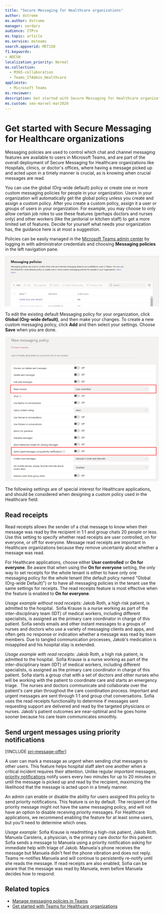 ```yaml
---
title: "Secure Messaging for Healthcare organizations"
author: dstrome
ms.author: dstrome
manager: serdars
audience: ITPro
ms.topic: article
ms.service: msteams
search.appverid: MET150
f1.keywords:
- NOCSH
localization_priority: Normal
ms.collection: 
  - M365-collaboration
  - Teams_ITAdmin_Healthcare
appliesto: 
  - Microsoft Teams
ms.reviewer: 
description: Get started with Secure Messaging for Healthcare organizations
ms.custom: seo-marvel-mar2020
---
```


# Get started with Secure Messaging for Healthcare organizations

Messaging policies are used to control which chat and channel messaging features are available to users in Microsoft Teams, and are part of the overall deployment of Secure Messaging for Healthcare organizations like Hospitals, clinics, or doctor's offices, where having a message picked up and acted upon in a timely manner is crucial, as is knowing when crucial messages are read.

You can use the global (Org-wide default) policy or create one or more custom messaging policies for people in your organization. Users in your organization will automatically get the global policy unless you create and assign a custom policy. After you create a custom policy, assign it a user or groups of users in your organization. For example, you may choose to only allow certain job roles to use these features (perhaps doctors and nurses only) and other workers (like the janitorial or kitchen staff) to get a more limited set of features. Decide for yourself what needs your organization has, the guidance here is at most a suggestion.

Policies can be easily managed in the [Microsoft Teams admin center](https://admin.teams.microsoft.com) by logging in with administrator credentials and choosing **Messaging policies** in the left navigation pane.

 ![Screenshot of the Messaging policies page](../../media/hc-messaging-policy-admin-center.png)

To edit the existing default Messaging policy for your organization, click **Global (Org-wide default)**, and then make your changes. To create a new custom messaging policy, click **Add** and then select your settings. Choose **Save** when you are done.

![Screenshot of messaging policy settings](../../media/hc-messaging-policy.png)

The following settings are of special interest for Healthcare applications, and should be considered when designing a custom policy used in the Healthcare field:

## Read receipts

Read receipts allows the sender of a chat message to know when their message was read by the recipient in 1:1 and group chats 20 people or less. Use this setting to specify whether read receipts are user controlled, on for everyone, or off for everyone. Message read receipts are important in Healthcare organizations because they remove uncertainly about whether a message was read.

For Healthcare applications, choose either **User controlled** or **On for everyone**. Be aware that when using the **On for everyone** setting, the only way to set receipts for the whole  tenant is either to have only one messaging policy for the whole tenant (the default policy named "Global (Org-wide Default)") or to have all messaging policies in the tenant use the same settings for receipts. The read receipts feature is most effective when the feature is enabled to **On for everyone**.

*Usage example without read receipts:* Jakob Roth, a high risk patient, is admitted to the hospital.  Sofia Krause is a nurse working as part of the inter-disciplinary team (IDT) of medical workers, including different specialists, is assigned as the primary care coordinator in charge of this patient.  Sofia sends emails and other instant messages to a groups of nurses and doctors who use a variety of messaging clients and apps, and often gets no response or indication whether a message was read by team members. Due to tangled communication processes, Jakob's medication is misapplied and his hospital stay is extended.

*Usage example with read receipts:* Jakob Roth, a high risk patient, is admitted to the hospital.  Sofia Krause is a nurse working as part of the inter-disciplinary team (IDT) of medical workers, including different specialists, is assigned as the primary care coordinator in charge of this patient.  Sofia starts a group chat with a set of doctors and other nurses who will be working with the patient to coordinate care and starts an emergency triage.  The nurses and doctors communicate and collaborate over the patient's care plan throughout the care coordination process.  Important and urgent messages are sent through 1:1 and group chat conversations. Sofia uses the read receipts functionality to determine if messages sent requesting support are delivered and read by the targeted physicians or nurses. Jakob's patient outcomes are near-optimal and he goes home sooner because his care team communicates smoothly.

## Send urgent messages using priority notifications

[!INCLUDE [pri-message-offer](../../includes/pri-message-offer.md)]

A user can mark a message as *urgent* when sending chat messages to other users. This feature helps hospital staff alert one another when a critical incident requires their attention. Unlike regular *important* messages, [priority notifications](https://support.microsoft.com/article/mark-a-message-as-important-or-urgent-in-teams-ea99d5b6-1317-4550-8d75-86ff14cd4462) notify users every two minutes for up to 20 minutes or until the message is picked up and read by the recipient, maximizing the likelihood that the message is acted upon in a timely manner.

An admin can enable or disable the ability for users assigned this policy to send priority notifications. This feature is on by default. The recipient of the priority message might not have the same messaging policy, and will not have an option to disable receiving priority messages. For Healthcare applications, we recommend enabling the feature for at least some users, but you'll need to determine which ones.

*Usage example:* Sofia Krause is readmitting a high-risk patient, Jakob Roth. Manuela Carstens, a physician, is the primary care doctor for this patient.  Sofia sends a message to Manuela using a priority notification asking for immediate help with triage of Jakob.  Manuela's phone receives the message but Manuela didn't feel the phone vibration and does not reply. Teams re-notifies Manuela and will continue to persistently re-notify until she reads the message. If read receipts are also enabled, Sofia can be aware that the message was read by Manuela, even before Manuela decides how to respond.

## Related topics

- [Manage messaging policies in Teams](../../messaging-policies-in-teams.md)
- [Get started with Teams for Healthcare organizations](teams-in-hc.md)
